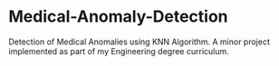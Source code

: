 # Medical-Anomaly-Detection
Detection of Medical Anomalies using KNN Algorithm. A minor project implemented as part of my Engineering degree curriculum.
